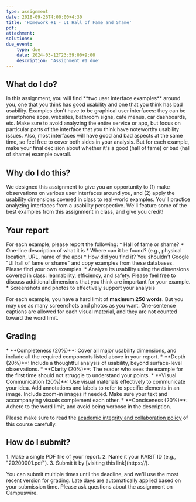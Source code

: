 ```yaml
---
type: assignment
date: 2018-09-26T4:00:00+4:30
title: 'Homework #1 - UI Hall of Fame and Shame'
pdf:
attachment:
solutions:
due_event: 
    type: due
    date: 2024-03-12T23:59:00+9:00
    description: 'Assignment #1 due'
---
```

<h2>What do I do?</h2>
In this assignment, you will find **two user interface examples** around you, one that you think has good usability and one that you think has bad usability. Examples don't have to be graphical user interfaces: they can be smartphone apps, websites, bathroom signs, cafe menus, car dashboards, etc. Make sure to avoid analyzing the entire service or app, but focus on particular parts of the interface that you think have noteworthy usability issues. Also, most interfaces will have good and bad aspects at the same time, so feel free to cover both sides in your analysis. But for each example, make your final decision about whether it's a good (hall of fame) or bad (hall of shame) example overall.
    
<h2>Why do I do this?</h2>
We designed this assignment to give you an opportunity to (1) make observations on various user interfaces around you, and (2) apply the usability dimensions covered in class to real-world examples. You'll practice analyzing interfaces from a usability perspective. We'll feature some of the best examples from this assignment in class, and give you credit!

<h2>Your report</h2>
For each example, please report the following:
* Hall of fame or shame?
* One-line description of what it is
* Where can it be found? (e.g., physical location, URL, name of the app)
* How did you find it? You shouldn't Google "UI hall of fame or shame" and copy examples from these databases. Please find your own examples.
* Analyze its usability using the dimensions covered in class: learnability, efficiency, and safety. Please feel free to discuss additional dimensions that you think are important for your example.
* Screenshots and photos to effectively support your analysis

For each example, you have a hard limit of **maximum 250 words**. But you may use as many screenshots and photos as you want. One-sentence captions are allowed for each visual material, and they are not counted toward the word limit.
    
<h2>Grading</h2>
* **Completeness (20%)**: Cover all major usability dimensions, and include all the required components listed above in your report.
* **Depth (20%)**: Include a thoughtful analysis of usability, beyond surface-level observations.
* **Clarity (20%)**: The reader who sees the example for the first time should not struggle to understand your points.
* **Visual Communication (20%)**: Use visual materials effectively to communicate your idea. Add annotations and labels to refer to specific elements in an image. Include zoom-in images if needed. Make sure your text and accompanying visuals complement each other.
* **Conciseness (20%)**: Adhere to the word limit, and avoid being verbose in the description.
    
Please make sure to read the [academic integrity and collaboration policy](https://portal.kaist.ac.kr) of this course carefully.
    
<h2>How do I submit?</h2>
1. Make a single PDF file of your report.
2. Name it your KAIST ID (e.g., "20200001.pdf").
3. Submit it by [visiting this link](https://).

You can submit multiple times until the deadline, and we'll use the most recent version for grading. Late days are automatically applied based on your submission time. Please ask questions about the assignment on Campuswire.
